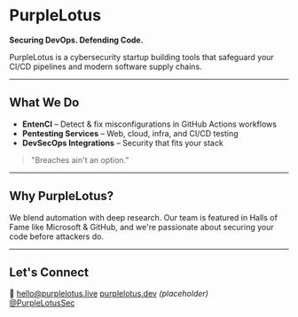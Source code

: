 # PurpleLotus

**Securing DevOps. Defending Code.**

PurpleLotus is a cybersecurity startup building tools that safeguard your CI/CD pipelines and modern software supply chains.

---

## What We Do

-  **EntenCI** – Detect & fix misconfigurations in GitHub Actions workflows  
- **Pentesting Services** – Web, cloud, infra, and CI/CD testing  
- **DevSecOps Integrations** – Security that fits your stack

> "Breaches ain't an option."

---

##  Why PurpleLotus?

We blend automation with deep research. Our team is featured in Halls of Fame like Microsoft & GitHub, and we're passionate about securing your code before attackers do.

---

##  Let's Connect

📧 hello@purplelotus.live 
 [purplelotus.dev](https://purplelotus.dev) *(placeholder)*  
 [@PurpleLotusSec](https://twitter.com/PurpleLotusSec)



